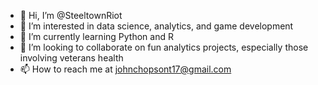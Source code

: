 - 👋 Hi, I’m @SteeltownRiot
- 👀 I’m interested in data science, analytics, and game development
- 🌱 I’m currently learning Python and R
- 💞️ I’m looking to collaborate on fun analytics projects, especially those involving veterans health
- 📫 How to reach me at johnchopsont17@gmail.com

<!---
SteeltownRiot/SteeltownRiot is a ✨ special ✨ repository because its `README.md` (this file) appears on your GitHub profile.
You can click the Preview link to take a look at your changes.
--->
